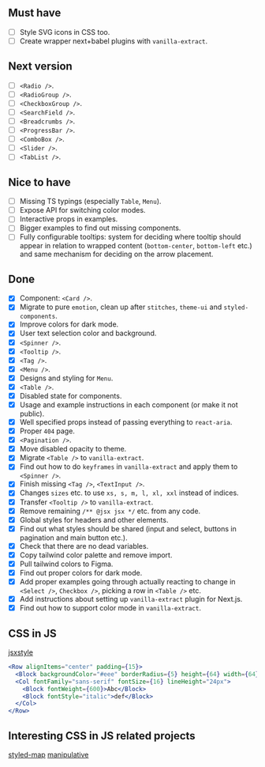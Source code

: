 ## Must have

- [ ] Style SVG icons in CSS too.
- [ ] Create wrapper next+babel plugins with `vanilla-extract`.

## Next version

- [ ] `<Radio />`.
- [ ] `<RadioGroup />`.
- [ ] `<CheckboxGroup />`.
- [ ] `<SearchField />`.
- [ ] `<Breadcrumbs />`.
- [ ] `<ProgressBar />`.
- [ ] `<ComboBox />`.
- [ ] `<Slider />`.
- [ ] `<TabList />`.

## Nice to have

- [ ] Missing TS typings (especially `Table`, `Menu`).
- [ ] Expose API for switching color modes.
- [ ] Interactive props in examples.
- [ ] Bigger examples to find out missing components.
- [ ] Fully configurable tooltips: system for deciding where tooltip should appear in relation to wrapped content (`bottom-center`, `bottom-left` etc.) and same mechanism for deciding on the arrow placement.

## Done

- [x] Component: `<Card />`.
- [x] Migrate to pure `emotion`, clean up after `stitches`, `theme-ui` and `styled-components`.
- [x] Improve colors for dark mode.
- [x] User text selection color and background.
- [x] `<Spinner />`.
- [x] `<Tooltip />`.
- [x] `<Tag />`.
- [x] `<Menu />`.
- [x] Designs and styling for `Menu`.
- [x] `<Table />`.
- [x] Disabled state for components.
- [x] Usage and example instructions in each component (or make it not public).
- [x] Well specified props instead of passing everything to `react-aria`.
- [x] Proper `404` page.
- [x] `<Pagination />`.
- [x] Move disabled opacity to theme.
- [x] Migrate `<Table />` to `vanilla-extract`.
- [x] Find out how to do `keyframes` in `vanilla-extract` and apply them to `<Spinner />`.
- [x] Finish missing `<Tag />`, `<TextInput />`.
- [x] Changes `sizes` etc. to use `xs, s, m, l, xl, xxl` instead of indices.
- [x] Transfer `<Tooltip />` to `vanilla-extract`.
- [x] Remove remaining `/** @jsx jsx */` etc. from any code.
- [x] Global styles for headers and other elements.
- [x] Find out what styles should be shared (input and select, buttons in pagination and main button etc.).
- [x] Check that there are no dead variables.
- [x] Copy tailwind color palette and remove import.
- [x] Pull tailwind colors to Figma.
- [x] Find out proper colors for dark mode.
- [x] Add proper examples going through actually reacting to change in `<Select />`, `Checkbox />`, picking a row in `<Table />` etc.
- [x] Add instructions about setting up `vanilla-extract` plugin for Next.js.
- [x] Find out how to support color mode in `vanilla-extract`.

## CSS in JS

[jsxstyle](https://github.com/jsxstyle/jsxstyle)

```jsx
<Row alignItems="center" padding={15}>
  <Block backgroundColor="#eee" borderRadius={5} height={64} width={64} />
  <Col fontFamily="sans-serif" fontSize={16} lineHeight="24px">
    <Block fontWeight={600}>Abc</Block>
    <Block fontStyle="italic">def</Block>
  </Col>
</Row>
```

## Interesting CSS in JS related projects

[styled-map](https://github.com/scf4/styled-map)
[manipulative](https://github.com/paulshen/manipulative)
